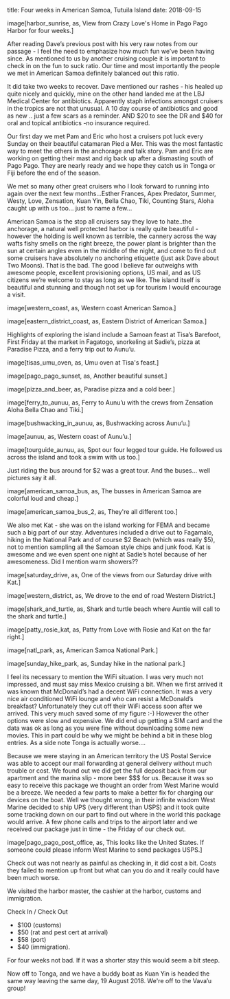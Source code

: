 title: Four weeks in American Samoa, Tutuila Island
date: 2018-09-15

image[harbor_sunrise, as, View from Crazy Love's Home in Pago Pago Harbor for four weeks.]

After reading Dave’s previous post with his very raw notes from our passage - I
feel the need to emphasize how much fun we’ve been having since.  As mentioned
to us by another cruising  couple it is important to check in on the fun to
suck ratio.  Our time and most importantly the people we met in American Samoa
definitely balanced out this ratio.

It did take two weeks to recover.  Dave mentioned our rashes - his healed up
quite nicely and quickly, mine on the other hand landed me at the LBJ Medical
Center for antibiotics.  Apparently staph infections amongst cruisers in the
tropics are not that unusual.  A 10 day course of antibiotics and good as new ..
just a few scars as a reminder. AND $20 to see the DR and $40 for oral and
topical antibiotics -no insurance required.

Our first day we met Pam and Eric who host a cruisers pot luck every Sunday on
their beautiful catamaran Pied a Mer.   This was the most fantastic way to meet
the others in the anchorage and talk story.  Pam and Eric are working on
getting their mast and rig back up after a dismasting south of Pago Pago. They
are nearly ready and we hope they catch us in Tonga or Fiji before the end of
the season.

We met so many other great cruisers who I look forward to  running into again
over the next few months…Esther Frances, Apex Predator, Summer, Westy, Love,
Zensation, Kuan Yin, Bella Chao, Tiki, Counting Stars, Aloha caught up with us
too… just to name a few…

American Samoa is the stop all cruisers say they love to hate..the anchorage,
a natural well protected harbor is really quite beautiful - however the holding
is well known as terrible, the cannery across the way wafts fishy smells on the
right breeze, the power plant is brighter than the sun at certain angles even
in the middle of the night,  and come to find out some cruisers have absolutely
no anchoring etiquette (just ask Dave about Two Moons).  That is the bad.  The
good I believe far outweighs with awesome people, excellent provisioning
options, US mail, and as US citizens we’re welcome to stay as long as we like.
The island itself is beautiful and stunning and though not set up for tourism I
would encourage a visit.

image[western_coast, as, Western coast American Samoa.]

image[eastern_district_coast, as, Eastern District of American Samoa.]

Highlights of exploring the island include a Samoan feast at Tisa’s Barefoot,
First Friday at the market in Fagatogo, snorkeling at Sadie’s, pizza at
Paradise Pizza,  and a ferry trip out to Aunu’u.

image[tisas_umu_oven, as, Umu oven at Tisa's feast.]

image[pago_pago_sunset, as, Another beautiful sunset.]

image[pizza_and_beer, as, Paradise pizza and a cold beer.]

image[ferry_to_aunuu, as, Ferry to Aunu’u with the crews from Zensation Aloha Bella Chao and Tiki.]

image[bushwacking_in_aunuu, as, Bushwacking across Aunu’u.]

image[aunuu, as, Western coast of Aunu’u.]

image[tourguide_aunuu, as, Spot our four legged tour guide.  He followed us across the island and took a swim with us too.]


Just riding the bus around for $2 was a great tour.  And the buses… well pictures say it all.

image[american_samoa_bus, as, The busses in American Samoa are colorful loud and cheap.]

image[american_samoa_bus_2, as, They're all different too.]

We also met Kat - she was on the island working for FEMA and became such a big
part of our stay.  Adventures included a drive out to Fagamalo, hiking in the
National Park and of course $2 Beach (which was really $5), not to mention
sampling all the Samoan style chips and junk food.  Kat is awesome and we even
spent one night at Sadie’s hotel because of her awesomeness.  Did I mention
warm showers??

image[saturday_drive, as, One of the views from our Saturday drive with Kat.]

image[western_district, as,  We drove to the end of road Western District.]

image[shark_and_turtle, as, Shark and turtle beach where Auntie will call to the shark and turtle.]

image[patty_rosie_kat, as, Patty from Love with Rosie and Kat on the far right.]

image[natl_park, as, American Samoa National Park.]

image[sunday_hike_park, as, Sunday hike in the national park.]

I feel its necessary to mention the WiFi situation.  I was very much not
impressed, and must say miss Mexico cruising a bit.  When we first arrived it
was known that McDonald’s had a decent WiFi connection.  It was a very nice air
conditioned WiFi lounge and who can resist a McDonald’s breakfast?
Unfortunately they cut off their WiFi access soon after we arrived.  This very
much saved some of my figure :-)  However the other options were slow and
expensive.  We did end up getting a SIM card and the data was ok as long as you
were fine without downloading some new movies.  This in part could be why we
might be behind a bit in these blog entries.  As a side note Tonga is actually
worse….

Because we were staying in an American territory the US Postal Service was able
to accept our mail forwarding at general delivery without much trouble or cost.
We found out we did get the full deposit back from our apartment and the marina
slip - more beer $$$ for us.  Because it was so easy to receive this package we
thought an order from West Marine would be a breeze.  We needed a few parts to
make a better fix for charging our devices on the boat.  Well we thought wrong,
in their infinite wisdom West Marine decided to ship UPS (very different than
USPS) and it took quite some tracking down on our part to find out where in the
world this package would arrive.  A few phone calls and trips to the airport
later and we received our package just in time - the Friday of our check out.

image[pago_pago_post_office, as, This looks like the United States.  If someone could please inform West Marine to send packages USPS.]

Check out was not nearly as painful as checking in, it did cost a bit.  Costs
they failed to mention up front but what can you do and it really could have
been much worse.

We visited the harbor master, the cashier at the harbor, customs and
immigration.

Check  In / Check Out

 - $100 (customs)
 - $50 (rat and pest cert at arrival)
 - $58 (port)
 - $40 (immigration).

For four weeks not bad.  If it was a shorter stay this would seem a bit steep.

Now off to Tonga,  and we have a buddy boat as Kuan Yin is headed the same way
leaving the same day, 19 August 2018.  We're off to the Vava’u group!
